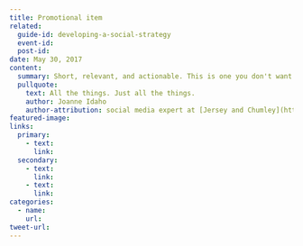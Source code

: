 ```yaml
---
title: Promotional item
related:
  guide-id: developing-a-social-strategy
  event-id:
  post-id:
date: May 30, 2017
content:
  summary: Short, relevant, and actionable. This is one you don't want to miss.
  pullquote: 
    text: All the things. Just all the things.
    author: Joanne Idaho
    author-attribution: social media expert at [Jersey and Chumley](http://chumleyassociates.com)
featured-image:
links:
  primary:
    - text:
      link:
  secondary:
    - text:
      link:
    - text:
      link:
categories:
  - name:
    url:
tweet-url:
---
```

